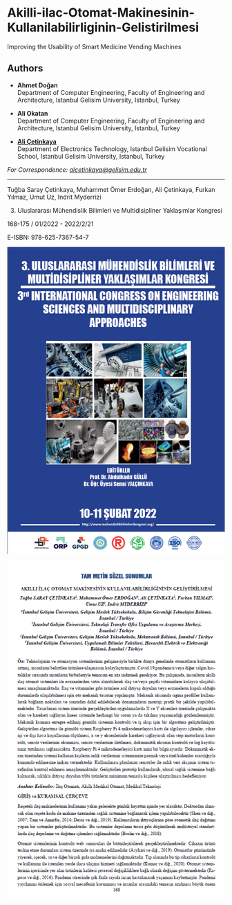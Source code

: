 # Akilli-ilac-Otomat-Makinesinin-Kullanilabilirliginin-Gelistirilmesi

Improving the Usability of Smart Medicine Vending Machines

## Authors
- **Ahmet Doğan**  
  Department of Computer Engineering, Faculty of Engineering and Architecture, Istanbul Gelisim University, Istanbul, Turkey

- **Ali Okatan**  
  Department of Computer Engineering, Faculty of Engineering and Architecture, Istanbul Gelisim University, Istanbul, Turkey

- [**Ali Çetinkaya**](https://scholar.google.com.tr/citations?user=XSEW-NcAAAAJ)  
  Department of Electronics Technology, Istanbul Gelisim Vocational School, Istanbul Gelisim University, Istanbul, Turkey  

*For Correspondence: alcetinkaya@gelisim.edu.tr*

---


Tuğba Saray Çetinkaya, Muhammet Ömer Erdoğan, Ali Çetinkaya, Furkan Yılmaz, Umut Uz, Indrit Myderrizi

3. Uluslararası Mühendislik Bilimleri ve Multidisipliner Yaklaşımlar Kongresi

168-175 / 01/2022 - 2022/2/21


E-ISBN: 978-625-7367-54-7

![AlternatifMetin](https://github.com/acetinkaya/Akilli-ilac-Otomat-Makinesinin-Kullanilabilirliginin-Gelistirilmesi/blob/main/Otomat-kongre.png)

![AlternatifMetin](https://github.com/acetinkaya/Akilli-ilac-Otomat-Makinesinin-Kullanilabilirliginin-Gelistirilmesi/blob/main/Otomat-kongre-yayin.png.png)
